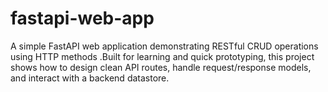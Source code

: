 # fastapi-web-app
A simple  FastAPI web application demonstrating RESTful CRUD operations using HTTP methods .Built for learning and quick prototyping, this project shows how to design clean API routes, handle request/response models, and interact with a backend datastore.
